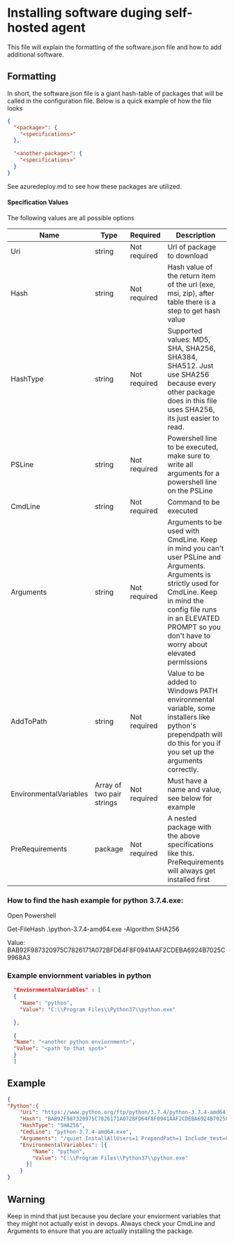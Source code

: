 # Installing software duging self-hosted agent 
This file will explain the formatting of the software.json file and how to add additional software.

## Formatting
In short, the software.json file is a giant hash-table of packages that will be called in the configuration file. Below is a quick example of how the file looks 

```json
{
  "<package>": {
  	"<specifications>"
  },
  
  "<another-package>": {
  	"<specifications>"
  }
}
```
See azuredeploy.md to see how these packages are utilized. 

#### Specification Values
The following values are all possible options

| Name | Type | Required | Description |
| --- | --- | --- | --- |
| Uri | string | Not required | Url of package to download|
| Hash | string | Not required | Hash value of the return item of the url (exe, msi, zip),  after table there is a step to get hash value |
| HashType | string | Not required  | Supported values: MD5, SHA, SHA256, SHA384, SHA512. Just use SHA256 because every other package does in this file uses SHA256, its just easier to read. |
| PSLine | string | Not required| Powershell line to be executed, make sure to write all arguments for a powershell line on the PSLine |
| CmdLine | string | Not required | Command to be executed  |
| Arguments | string | Not required | Arguments to be used with CmdLine. Keep in mind you can't user PSLine and Arguments. Arguments is strictly used for CmdLine. Keep in mind the config file runs in an ELEVATED PROMPT so you don't have to worry about elevated permissions |
| AddToPath | string | Not required | Value to be added to Windows PATH environmental variable, some installers like python's prependpath will do this for you if you set up the arguments correctly. |
| EnvironmentalVariables | Array of two pair strings | Not required | Must have a name and value, see below for example |
| PreRequirements | package | Not required | A nested package with the above specifications like this. PreRequirements will always get installed first |


### How to find the hash example for python 3.7.4.exe:
Open Powershell

Get-FileHash .\python-3.7.4-amd64.exe -Algorithm SHA256
   
    
Value: BAB92F987320975C7826171A072BFD64F8F0941AAF2CDEBA6924B7025C9968A3

### Example enviornment variables in python
```json
  "EnviornmentalVariables" : [
  {
    "Name": "python",
    "Value": "C:\\Program Files\\Python37\\python.exe"
   
  },
  
  {
  "Name": "<another python enviornment>",
  "Value": "<path to that spot>"
  }
  ]
```


## Example

```json
{
"Python":{
	"Uri": "https://www.python.org/ftp/python/3.7.4/python-3.7.4-amd64.exe",
	"Hash": "BAB92F987320975C7826171A072BFD64F8F0941AAF2CDEBA6924B7025C9968A3",
	"HashType": "SHA256",
	"CmdLine": "python-3.7.4-amd64.exe",
	"Arguments": "/quiet InstallAllUsers=1 PrependPath=1 Include_test=0",
	"EnvironmentalVariables": [{
        "Name": "python",
        "Value": "C:\\Program Files\\Python37\\python.exe"
      }]
    }	
}
```

## Warning
Keep in mind that just because you declare your enviorment variables that they might not actually exist in devops. Always check your 
CmdLine and Arguments to ensure that you are actually installing the package.
